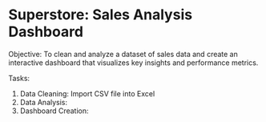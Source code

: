 # Superstore: Sales Analysis Dashboard

Objective:
To clean and analyze a dataset of sales data and create an interactive dashboard that visualizes key insights and performance metrics.

Tasks:
1. Data Cleaning: Import CSV file into Excel 
2. Data Analysis:
3. Dashboard Creation:
